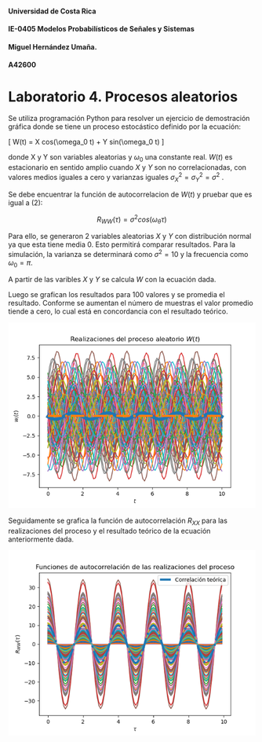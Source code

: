 #### Universidad de Costa Rica
#### IE-0405 Modelos Probabilísticos de Señales y Sistemas
#### Miguel Hernández Umaña.
#### A42600

# Laboratorio 4. Procesos aleatorios

Se utiliza programación Python para resolver un ejercicio de demostración gráfica donde se tiene un proceso estocástico definido por la ecuación:

\[ W(t) = X cos(\omega_0 t) + Y sin(\omega_0 t) \] 

donde X y Y son variables aleatorias y $\omega_0$ una constante real. $W (t)$ es estacionario en sentido amplio cuando $X$ y $Y$ son no correlacionadas, con valores medios iguales a cero y varianzas iguales $\sigma_X^2 = \sigma_Y ^2 = \sigma^2$ . 

Se debe encuentrar la función de autocorrelacion de $W(t)$ y pruebar que es igual a (2):

$$ R_{WW} (\tau) = \sigma^2 cos(\omega_\theta \tau )$$

Para ello, se generaron 2 variables aleatorias $X$ y $Y$ con distribución normal ya que esta tiene media 0. Esto permitirá comparar resultados. Para la simulación, la varianza se determinará como $\sigma^2 = 10$ y la frecuencia como $\omega_0 = \pi$.

A partir de las varibles $X$ y $Y$ se calcula $W$ con la ecuación dada.

Luego se grafican los resultados para 100 valores y se promedia el resultado. Conforme se aumentan el número de muestras el valor promedio tiende a cero, lo cual está en concordancia con el resultado teórico.

![alt E](https://github.com/mahdzu/Tema4/blob/main/IM_1.png)

Seguidamente se grafica la función de autocorrelación $R_{XX}$ para las realizaciones del proceso y el resultado teórico de la ecuación anteriormente dada.

![alt Rxx](https://github.com/mahdzu/Tema4/blob/main/IM_2.png)
